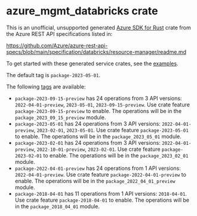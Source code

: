# azure_mgmt_databricks crate

This is an unofficial, unsupported generated [Azure SDK for Rust](https://github.com/Azure/azure-sdk-for-rust/tree/legacy) crate from the Azure REST API specifications listed in:

https://github.com/Azure/azure-rest-api-specs/blob/main/specification/databricks/resource-manager/readme.md

To get started with these generated service crates, see the [examples](https://github.com/Azure/azure-sdk-for-rust/blob/legacy/services/README.md#examples).

The default tag is `package-2023-05-01`.

The following [tags](https://github.com/Azure/azure-sdk-for-rust/blob/legacy/services/tags.md) are available:

- `package-2023-09-15-preview` has 24 operations from 3 API versions: `2022-04-01-preview`, `2023-05-01`, `2023-09-15-preview`. Use crate feature `package-2023-09-15-preview` to enable. The operations will be in the `package_2023_09_15_preview` module.
- `package-2023-05-01` has 24 operations from 3 API versions: `2022-04-01-preview`, `2023-02-01`, `2023-05-01`. Use crate feature `package-2023-05-01` to enable. The operations will be in the `package_2023_05_01` module.
- `package-2023-02-01` has 24 operations from 3 API versions: `2022-04-01-preview`, `2022-10-01-preview`, `2023-02-01`. Use crate feature `package-2023-02-01` to enable. The operations will be in the `package_2023_02_01` module.
- `package-2022-04-01-preview` has 24 operations from 1 API versions: `2022-04-01-preview`. Use crate feature `package-2022-04-01-preview` to enable. The operations will be in the `package_2022_04_01_preview` module.
- `package-2018-04-01` has 11 operations from 1 API versions: `2018-04-01`. Use crate feature `package-2018-04-01` to enable. The operations will be in the `package_2018_04_01` module.